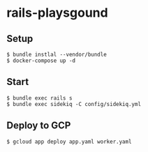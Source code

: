 # rails-playsgound

## Setup

```
$ bundle instlal --vendor/bundle
$ docker-compose up -d
```

## Start

```
$ bundle exec rails s
$ bundle exec sidekiq -C config/sidekiq.yml
```

## Deploy to GCP

```
$ gcloud app deploy app.yaml worker.yaml
```

